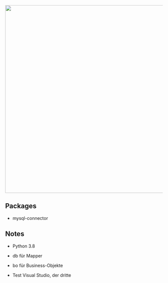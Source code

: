 <picture> 
    <img src="https://cdn.discordapp.com/attachments/698171365827674117/711565717312634900/unknown.png" width=600 >
</picture>

## Packages
- mysql-connector

## Notes
- Python 3.8

- db für Mapper
- bo für Business-Objekte 
- Test Visual Studio, der dritte